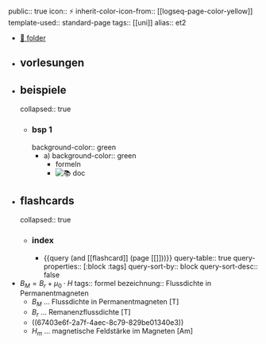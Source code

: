 public:: true
icon:: ⚡
inherit-color-icon-from:: [[logseq-page-color-yellow]]
template-used:: standard-page
tags:: [[uni]]
alias:: et2

- [📁 folder](file://)
- ## vorlesungen
- ## beispiele
  collapsed:: true
	- ### bsp 1
	  background-color:: green
		- a)
		  background-color:: green
			- formeln
			- ![📚 doc](../assets/documents/)
- ## flashcards
  collapsed:: true
	- ### index
		- {{query (and [[flashcard]] (page [[]]))}}
		  query-table:: true
		  query-properties:: [:block :tags]
		  query-sort-by:: block
		  query-sort-desc:: false
- $B_{M}=B_{r}+\mu_{0}\cdot H$
  tags:: formel
  bezeichnung:: Flussdichte in Permanentmagneten
	- $B_M$ ... Flussdichte in Permanentmagneten $\mathrm{\left[ T \right]}$
	- $B_{r}$ ... Remanenzflussdichte $\mathrm{\left[ T \right]}$
	- ((67403e6f-2a7f-4aec-8c79-829be01340e3))
	- $H_{m}$ ... magnetische Feldstärke im Magneten $\mathrm{\left[ Am \right]}$